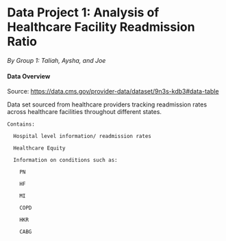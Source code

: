 # Data Project 1: Analysis of Healthcare Facility Readmission Ratio

*By Group 1: Taliah, Aysha, and Joe*

#### Data Overview
Source: https://data.cms.gov/provider-data/dataset/9n3s-kdb3#data-table

Data set sourced from healthcare providers tracking readmission rates across healthcare facilities throughout different states. 

    Contains: 

      Hospital level information/ readmission rates 

      Healthcare Equity 

      Information on conditions such as: 
      
        PN
      
        HF
      
        MI
      
        COPD
      
        HKR
      
        CABG


### 
